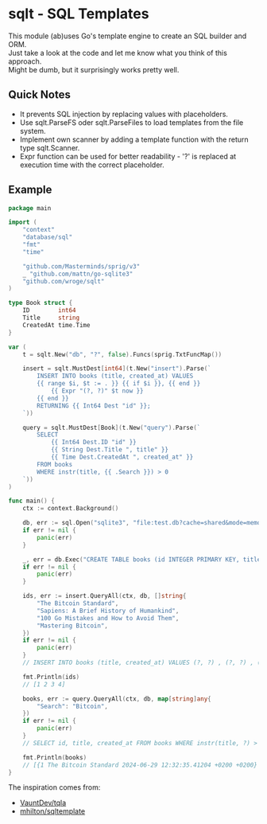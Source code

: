 # sqlt - SQL Templates

This module (ab)uses Go's template engine to create an SQL builder and ORM.  
Just take a look at the code and let me know what you think of this approach.  
Might be dumb, but it surprisingly works pretty well.

## Quick Notes

- It prevents SQL injection by replacing values with placeholders.
- Use sqlt.ParseFS oder sqlt.ParseFiles to load templates from the file system.
- Implement own scanner by adding a template function with the return type sqlt.Scanner.
- Expr function can be used for better readability - '?' is replaced at execution time with the correct placeholder.

## Example

```go
package main

import (
	"context"
	"database/sql"
	"fmt"
	"time"

	"github.com/Masterminds/sprig/v3"
	_ "github.com/mattn/go-sqlite3"
	"github.com/wroge/sqlt"
)

type Book struct {
	ID        int64
	Title     string
	CreatedAt time.Time
}

var (
	t = sqlt.New("db", "?", false).Funcs(sprig.TxtFuncMap())

	insert = sqlt.MustDest[int64](t.New("insert").Parse(`
		INSERT INTO books (title, created_at) VALUES
		{{ range $i, $t := . }} {{ if $i }}, {{ end }}
			{{ Expr "(?, ?)" $t now }}
		{{ end }}
		RETURNING {{ Int64 Dest "id" }};
	`))

	query = sqlt.MustDest[Book](t.New("query").Parse(`
		SELECT 
			{{ Int64 Dest.ID "id" }}
			{{ String Dest.Title ", title" }}
			{{ Time Dest.CreatedAt ", created_at" }}
		FROM books 
		WHERE instr(title, {{ .Search }}) > 0
	`))
)

func main() {
	ctx := context.Background()

	db, err := sql.Open("sqlite3", "file:test.db?cache=shared&mode=memory")
	if err != nil {
		panic(err)
	}

	_, err = db.Exec("CREATE TABLE books (id INTEGER PRIMARY KEY, title TEXT, created_at DATE)")
	if err != nil {
		panic(err)
	}

	ids, err := insert.QueryAll(ctx, db, []string{
		"The Bitcoin Standard",
		"Sapiens: A Brief History of Humankind",
		"100 Go Mistakes and How to Avoid Them",
		"Mastering Bitcoin",
	})
	if err != nil {
		panic(err)
	}
	// INSERT INTO books (title, created_at) VALUES (?, ?) , (?, ?) , (?, ?) , (?, ?) RETURNING id;

	fmt.Println(ids)
	// [1 2 3 4]

	books, err := query.QueryAll(ctx, db, map[string]any{
		"Search": "Bitcoin",
	})
	if err != nil {
		panic(err)
	}
	// SELECT id, title, created_at FROM books WHERE instr(title, ?) > 0

	fmt.Println(books)
	// [{1 The Bitcoin Standard 2024-06-29 12:32:35.41204 +0200 +0200} {4 Mastering Bitcoin 2024-06-29 12:32:35.412049 +0200 +0200}]
}
```

The inspiration comes from:

- [VauntDev/tqla](https://github.com/VauntDev/tqla)
- [mhilton/sqltemplate](https://github.com/mhilton/sqltemplate)
